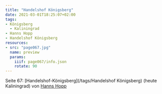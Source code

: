 ```yaml
---
title: "Handelshof Königsberg"
date: 2021-03-01T18:25:07+02:00
tags:
- Königsberg
  - Kaliningrad
- Hanns Hopp
- Handelshof Königsberg
resources:
- src: "page067.jpg"
  name: preview
  params:
    iiif: page067/info.json
    rotate: 90
---
```

Seite 67: [Handelshof-Königsberg](/tags/Handelshof Königsberg) (heute Kaliningrad) von [Hanns Hopp](/tags/Hanns-Hopp)
